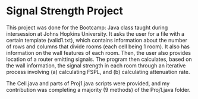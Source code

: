 # Signal Strength Project
This project was done for the Bootcamp: Java class taught during intersession at Johns Hopkins University. It asks the user for a file with a certain template (valid1.txt), which contains information about the number of rows and columns that divide rooms (each cell being 1 room). It also has information on the wall features of each room. Then, the user also provides location of a router emitting signals. The program then calculates, based on the wall information, the signal strength in each room through an iterative process involving (a) calculating FSPL, and (b) calculating attenuation rate.

The Cell.java and parts of Proj1.java scripts were provided, and my contribution was completing a majority (9 methods) of the Proj1.java folder. 
